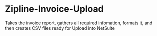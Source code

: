# Zipline-Invoice-Upload
Takes the invoice report, gathers all required infomation, formats it, and then creates CSV files ready for Upload into NetSuite
